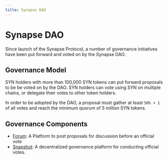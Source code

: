 ```yaml
---
title: Synapse DAO
---
```


# Synapse DAO

Since launch of the Synapse Protocol, a number of governance initiatives have been put forward and voted on by the Synapse DAO.

## Governance Model

SYN holders with more than 100,000 SYN tokens can put forward proposals to be be voted on by the DAO. SYN holders can vote using SYN on multiple chains, or delegate their votes to other token holders. 

In order to be adopted by the DAO, a proposal must gather at least `50% + 1` of all votes and reach the minimum quorum of 5 million SYN tokens.

## Governance Components

* [Forum](https://forum.synapseprotocol.com/): A Platform to post proposals for discussion before an official vote
* [Snapshot](https://snapshot.org/#/synapseprotocol.eth): A decentralized governance platform for conducting official votes.